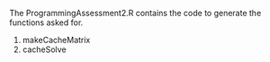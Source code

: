 The ProgrammingAssessment2.R contains the code to generate the functions asked for. 

1. makeCacheMatrix
2. cacheSolve
